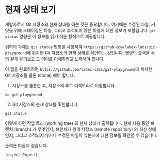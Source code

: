 # 현재 상태 보기

개발자로서 Git 저장소의 현재 상태를 아는 것은 중요합니다. 여기에는 수정된 파일, 커밋을 위해 스테이징된 파일, 그리고 추적되지 않은 파일에 대한 정보가 포함됩니다. `git status` 명령은 이 정보를 읽기 쉬운 형식으로 제공합니다.

귀하의 과제는 `git status` 명령을 사용하여 `https://github.com/labex-labs/git-playground`에 위치한 Git 저장소의 현재 상태를 확인하는 것입니다. 명령의 출력을 주의 깊게 살펴보고 그 의미를 이해하려고 노력해야 합니다.

이 랩을 완료하려면 `https://github.com/labex-labs/git-playground`에 위치한 Git 저장소를 클론 (clone) 해야 합니다.

1. 저장소를 클론한 후, 저장소의 루트 디렉토리로 이동합니다.

```shell
cd git-playground
```

2. Git 저장소의 현재 상태를 확인합니다.

```shell
git status
```

이렇게 하면 작업 트리 (working tree) 의 현재 상태가 출력됩니다. 현재 사용 중인 브랜치 (branch) 가 무엇인지, 브랜치가 원격 저장소 (remote repository) 와 최신 상태인지, 그리고 추적되지 않거나 수정된 파일이 있는지에 대한 정보를 확인할 수 있습니다.

출력은 다음과 같습니다.

```shell
[object Object]
```
